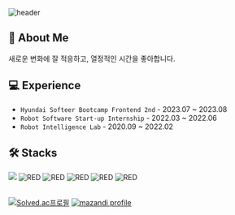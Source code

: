![header](https://capsule-render.vercel.app/api?type=Waving&fontColor=09324c&color=8bc34a&text=MINJI!&animation=fadeIn&height=150&fontSize=60)
<br/>
<h2> 🌳 About Me</h2>
새로운 변화에 잘 적응하고, 열정적인 시간을 좋아합니다.

 </br>
<h2> 💻 Experience </h2>

- `Hyundai Softeer Bootcamp Frontend 2nd` - 2023.07 ~ 2023.08
- `Robot Software Start-up Internship` - 2022.03 ~ 2022.06
- `Robot Intelligence Lab` - 2020.09 ~ 2022.02

<h2> 🛠️ Stacks </h2>
<div>
  <img src ="https://img.shields.io/badge/REACT-61DAFB.svg?&style=for-the-badge&logo=React&logoColor=white"/>
  <img alt="RED" src ="https://img.shields.io/badge/JAVASCRIPT-F7DF1E.svg?&style=for-the-badge&logo=JavaScript&logoColor=white"/>
  <img alt="RED" src ="https://img.shields.io/badge/HTML5-E34F26.svg?&style=for-the-badge&logo=CSS3&logoColor=white"/>
  <img alt="RED" src ="https://img.shields.io/badge/CSS3-1572B6.svg?&style=for-the-badge&logo=HTML5&logoColor=white"/>
  <img alt="RED" src ="https://img.shields.io/badge/Python-blue.svg?&style=for-the-badge&logo=Python&logoColor=white"/>
  <img alt="RED" src ="https://img.shields.io/badge/C++-004027.svg?&style=for-the-badge&logo=C++&logoColor=white"/>
</div>
</br>

[![Solved.ac프로필](http://mazassumnida.wtf/api/v2/generate_badge?boj=zndnfjqbd)](https://solved.ac/zndnfjqbd) [![mazandi profile](http://mazandi.herokuapp.com/api?handle=zndnfjqbd)](https://solved.ac/zndnfjqbd)
